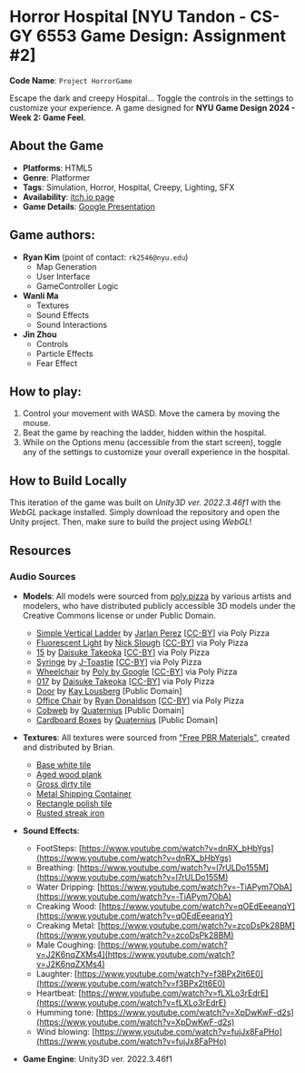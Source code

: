 # Horror Hospital [NYU Tandon - CS-GY 6553 Game Design: Assignment #2]

**Code Name**: `Project HorrorGame`

Escape the dark and creepy Hospital... Toggle the controls in the settings to customize your experience. A game designed for **NYU Game Design 2024 - Week 2: Game Feel**.

## About the Game

* **Platforms**: HTML5
* **Genre**: Platformer
* **Tags**: Simulation, Horror, Hospital, Creepy, Lighting, SFX
* **Availability**: [itch.io page](https://rk2546.itch.io/horror-hospital)
* **Game Details**: [Google Presentation](https://docs.google.com/presentation/d/1_aP8N-OHcBUA1zDnte88vT_s9G8XfYJRcgiwucFof4g/edit?usp=sharing)

## Game authors:

* **Ryan Kim** (point of contact: `rk2546@nyu.edu`)
    * Map Generation
    * User Interface
    * GameController Logic
* **Wanli Ma**
    * Textures
    * Sound Effects
    * Sound Interactions
* **Jin Zhou**
    * Controls
    * Particle Effects
    * Fear Effect

## How to play:

1. Control your movement with WASD. Move the camera by moving the mouse.
2. Beat the game by reaching the ladder, hidden within the hospital.
3. While on the Options menu (accessible from the start screen), toggle any of the settings to customize your overall experience in the hospital.

## How to Build Locally

This iteration of the game was built on _Unity3D ver. 2022.3.46f1_ with the _WebGL_ package installed. Simply download the repository and open the Unity project. Then, make sure to build the project using _WebGL_!

## Resources

### Audio Sources

* **Models**: All models were sourced from [poly.pizza](https://poly.pizza/) by various artists and modelers, who have distributed publicly accessible 3D models under the Creative Commons license or under Public Domain.
    * [Simple Vertical Ladder](https://poly.pizza/m/8JKJ19ZGyiE) by [Jarlan Perez](https://poly.pizza/u/Jarlan%20Perez) [[CC-BY](https://creativecommons.org/licenses/by/3.0/)] via Poly Pizza
    * [Fluorescent Light](https://poly.pizza/m/J8dFHQHQJZ) by [Nick Slough](https://poly.pizza/u/Nick%20Slough) [[CC-BY](https://creativecommons.org/licenses/by/3.0/)] via Poly Pizza
    * [15](https://poly.pizza/m/2S4tGImSXzt) by [Daisuke Takeoka](https://poly.pizza/u/Daisuke%20Takeoka) [[CC-BY](https://creativecommons.org/licenses/by/3.0/)] via Poly Pizza
    * [Syringe](https://poly.pizza/m/MURJ8NK4N9) by [J-Toastie](https://poly.pizza/u/J-Toastie) [[CC-BY](https://creativecommons.org/licenses/by/3.0/)] via Poly Pizza
    * [Wheelchair](https://poly.pizza/m/eeoGDcg9a-a) by [Poly by Google](https://poly.pizza/u/Poly%20by%20Google) [[CC-BY](https://creativecommons.org/licenses/by/3.0/)] via Poly Pizza
    * [017](https://poly.pizza/m/bfsn5pz8bVp) by [Daisuke Takeoka](https://poly.pizza/u/Daisuke%20Takeoka) [[CC-BY](https://creativecommons.org/licenses/by/3.0/)] via Poly Pizza
    * [Door](https://poly.pizza/m/57c3bbHmnJ) by [Kay Lousberg](https://poly.pizza/u/Kay%20Lousberg) [Public Domain]
    * [Office Chair](https://poly.pizza/m/3txPAhYeu-x) by [Ryan Donaldson](https://poly.pizza/u/Ryan%20Donaldson) [[CC-BY](https://creativecommons.org/licenses/by/3.0/)] via Poly Pizza
    * [Cobweb](https://poly.pizza/m/EHYNWew6JK) by [Quaternius](https://poly.pizza/u/Quaternius) [Public Domain]
    * [Cardboard Boxes](https://poly.pizza/m/V9KbWC8Vd6) by [Quaternius](https://poly.pizza/u/Quaternius) [Public Domain]

* **Textures**: All textures were sourced from ["Free PBR Materials"](https://freepbr.com/), created and distributed by Brian.
    * [Base white tile](https://freepbr.com/product/base-white-tile/)
    * [Aged wood plank](https://freepbr.com/product/aged-wood-planks-pbr-material/)
    * [Gross dirty tile](https://freepbr.com/product/gross-dirty-tiles-pbr/)
    * [Metal Shipping Container](https://freepbr.com/product/metal-shipping-container-pbr-material/)
    * [Rectangle polish tile](https://freepbr.com/product/rectangle-polished-tile-pbr-material/)
    * [Rusted streak iron](https://freepbr.com/product/rusted-streaked-iron-pbr-metal-material/)

* **Sound Effects**:
    * FootSteps: [https://www.youtube.com/watch?v=dnRX_bHbYgs](https://www.youtube.com/watch?v=dnRX_bHbYgs)
    * Breathing: [https://www.youtube.com/watch?v=l7rULDo155M](https://www.youtube.com/watch?v=l7rULDo155M)
    * Water Dripping: [https://www.youtube.com/watch?v=-TiAPym7ObA](https://www.youtube.com/watch?v=-TiAPym7ObA)
    * Creaking Wood: [https://www.youtube.com/watch?v=qOEdEeeanqY](https://www.youtube.com/watch?v=qOEdEeeanqY)
    * Creaking Metal: [https://www.youtube.com/watch?v=zcoDsPk28BM](https://www.youtube.com/watch?v=zcoDsPk28BM)
    * Male Coughing: [https://www.youtube.com/watch?v=J2K6nqZXMs4](https://www.youtube.com/watch?v=J2K6nqZXMs4)
    * Laughter: [https://www.youtube.com/watch?v=f3BPx2lt6E0](https://www.youtube.com/watch?v=f3BPx2lt6E0)
    * Heartbeat: [https://www.youtube.com/watch?v=fLXLo3rEdrE](https://www.youtube.com/watch?v=fLXLo3rEdrE)
    * Humming tone: [https://www.youtube.com/watch?v=XpDwKwF-d2s](https://www.youtube.com/watch?v=XpDwKwF-d2s)
    * Wind blowing: [https://www.youtube.com/watch?v=fujJx8FaPHo](https://www.youtube.com/watch?v=fujJx8FaPHo)

* **Game Engine**: Unity3D ver. 2022.3.46f1